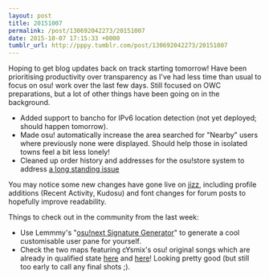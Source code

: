 ```yaml
---
layout: post
title: 20151007
permalink: /post/130692042273/20151007
date: 2015-10-07 17:15:33 +0000
tumblr_url: http://pppy.tumblr.com/post/130692042273/20151007
---
```

Hoping to get blog updates back on track starting tomorrow! Have been prioritising productivity over transparency as I've had less time than usual to focus on osu! work over the last few days. Still focused on OWC preparations, but a lot of other things have been going on in the background.

* Added support to bancho for IPv6 location detection (not yet deployed; should happen tomorrow).
* Made osu! automatically increase the area searched for "Nearby" users where previously none were displayed. Should help those in isolated towns feel a bit less lonely!
* Cleaned up order history and addresses for the osu!store system to address [a long standing issue](https://github.com/ppy/osu-web/issues/14)

You may notice some new changes have gone live on [jizz](http://jizz.ppy.sh), including profile additions (Recent Activity, Kudosu) and font changes for forum posts to hopefully improve readability.

Things to check out in the community from the last week:

* Use Lemmmy's "[osu!next Signature Generator](http://lemmmy.pw/osusig/)" to generate a cool customisable user pane for yourself.
* Check the two maps featuring cYsmix's osu! original songs which are already in qualified state [here](https://osu.ppy.sh/s/361175) and [here](https://osu.ppy.sh/s/360680)! Looking pretty good (but still too early to call any final shots ;).